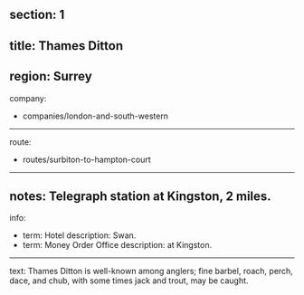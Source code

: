 section: 1
----
title: Thames Ditton
----
region: Surrey
----
company:
- companies/london-and-south-western
----
route:
- routes/surbiton-to-hampton-court
----
notes: Telegraph station at Kingston, 2 miles.
----
info:
- term: Hotel
  description: Swan.
- term: Money Order Office
  description: at Kingston.
----
text: Thames Ditton is well-known among anglers; fine barbel, roach, perch, dace, and chub, with some times jack and trout, may be caught.
